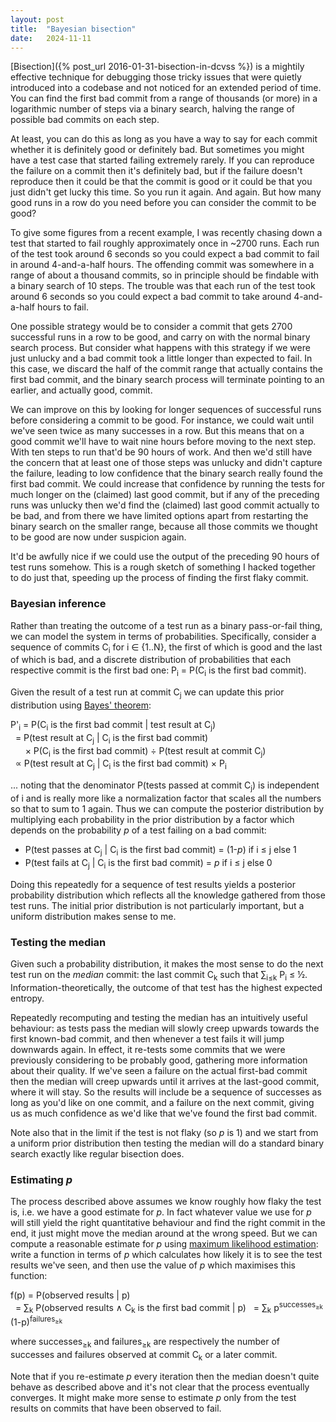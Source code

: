 ```yaml
---
layout: post
title:  "Bayesian bisection"
date:   2024-11-11
---
```


[Bisection]({% post_url 2016-01-31-bisection-in-dcvss %}) is a mightily
effective technique for debugging those tricky issues that were quietly
introduced into a codebase and not noticed for an extended period of time. You
can find the first bad commit from a range of thousands (or more) in a
logarithmic number of steps via a binary search, halving the range of possible
bad commits on each step.

At least, you can do this as long as you have a way to say for each commit
whether it is definitely good or definitely bad. But sometimes you might have a
test case that started failing extremely rarely. If you can reproduce the
failure on a commit then it's definitely bad, but if the failure doesn't
reproduce then it could be that the commit is good or it could be that you just
didn't get lucky this time. So you run it again. And again. But how many good
runs in a row do you need before you can consider the commit to be good?

To give some figures from a recent example, I was recently chasing down a test
that started to fail roughly approximately once in ~2700 runs. Each run of the
test took around 6 seconds so you could expect a bad commit to fail in around
4-and-a-half hours. The offending commit was somewhere in a range of about a
thousand commits, so in principle should be findable with a binary search of 10
steps. The trouble was that each run of the test took around 6 seconds so you
could expect a bad commit to take around 4-and-a-half hours to fail.

One possible strategy would be to consider a commit that gets 2700 successful
runs in a row to be good, and carry on with the normal binary search process.
But consider what happens with this strategy if we were just unlucky and a bad
commit took a little longer than expected to fail. In this case, we discard the
half of the commit range that actually contains the first bad commit, and the
binary search process will terminate pointing to an earlier, and actually good,
commit.

We can improve on this by looking for longer sequences of successful runs
before considering a commit to be good. For instance, we could wait until we've
seen twice as many successes in a row. But this means that on a good commit
we'll have to wait nine hours before moving to the next step. With ten steps to
run that'd be 90 hours of work. And then we'd still have the concern that at
least one of those steps was unlucky and didn't capture the failure, leading to
low confidence that the binary search really found the first bad commit. We
could increase that confidence by running the tests for much longer on the
(claimed) last good commit, but if any of the preceding runs was unlucky then
we'd find the (claimed) last good commit actually to be bad, and from there we
have limited options apart from restarting the binary search on the smaller
range, because all those commits we thought to be good are now under suspicion
again.

It'd be awfully nice if we could use the output of the preceding 90 hours of
test runs somehow. This is a rough sketch of something I hacked together to do
just that, speeding up the process of finding the first flaky commit.

### Bayesian inference

Rather than treating the outcome of a test run as a binary pass-or-fail thing,
we can model the system in terms of probabilities. Specifically, consider a
sequence of commits C<sub>i</sub> for i ∈ {1..N}, the first of which is good
and the last of which is bad, and a discrete distribution of probabilities that
each respective commit is the first bad one: P<sub>i</sub> = P(C<sub>i</sub> is
the first bad commit).

Given the result of a test run at commit C<sub>j</sub> we can update this prior
distribution using [Bayes' theorem](https://en.wikipedia.org/wiki/Bayes%27_theorem):

P'<sub>i</sub> = P(C<sub>i</sub> is the first bad commit \| test result at C<sub>j</sub>)<br>
&nbsp;&nbsp;= P(test result at C<sub>j</sub> \| C<sub>i</sub> is the first bad commit) <br>
&nbsp;&nbsp;&nbsp;&nbsp;&nbsp;&nbsp;× P(C<sub>i</sub> is the first bad commit) ÷ P(test result at commit C<sub>j</sub>)<br>
&nbsp;&nbsp;∝ P(test result at C<sub>j</sub> \| C<sub>i</sub> is the first bad commit) × P<sub>i</sub>

... noting that the denominator P(tests passed at commit C<sub>j</sub>) is
independent of i and is really more like a normalization factor that scales all
the numbers so that to sum to 1 again. Thus we can compute the posterior
distribution by multiplying each probability in the prior distribution by a
factor which depends on the probability _p_ of a test failing on a bad commit:

* P(test passes at C<sub>j</sub> \| C<sub>i</sub> is the first bad commit) = (1-_p_) if i ≤ j else 1
* P(test fails at C<sub>j</sub> \| C<sub>i</sub> is the first bad commit) = _p_ if i ≤ j else 0

Doing this repeatedly for a sequence of test results yields a posterior
probability distribution which reflects all the knowledge gathered from those
test runs. The initial prior distribution is not particularly important, but a
uniform distribution makes sense to me.

### Testing the median

Given such a probability distribution, it makes the most sense to do the next
test run on the _median_ commit: the last commit C<sub>k</sub> such that
∑<sub>i≤k</sub> P<sub>i</sub> ≤ ½. Information-theoretically, the outcome of
that test has the highest expected entropy.

Repeatedly recomputing and testing the median has an intuitively useful
behaviour: as tests pass the median will slowly creep upwards towards the first
known-bad commit, and then whenever a test fails it will jump downwards again.
In effect, it re-tests some commits that we were previously considering to be
probably good, gathering more information about their quality. If we've seen a
failure on the actual first-bad commit then the median will creep upwards until
it arrives at the last-good commit, where it will stay. So the results will
include be a sequence of successes as long as you'd like on one commit, and a
failure on the next commit, giving us as much confidence as we'd like that
we've found the first bad commit.

Note also that in the limit if the test is not flaky (so _p_ is 1) and we start
from a uniform prior distribution then testing the median will do a standard
binary search exactly like regular bisection does.

### Estimating _p_

The process described above assumes we know roughly how flaky the test is, i.e.
we have a good estimate for _p_. In fact whatever value we use for _p_ will
still yield the right quantitative behaviour and find the right commit in the
end, it just might move the median around at the wrong speed. But we can
compute a reasonable estimate for _p_ using [maximum likelihood
estimation](https://en.wikipedia.org/wiki/Maximum_likelihood_estimation): write
a function in terms of _p_ which calculates how likely it is to see the test
results we've seen, and then use the value of _p_ which maximises this
function:

f(p) = P(observed results \| p)<br>
&nbsp;&nbsp;= ∑<sub>k</sub> P(observed results ∧ C<sub>k</sub> is the first bad commit \| p)
&nbsp;&nbsp;= ∑<sub>k</sub> p<sup>successes<sub>≥k</sub></sup> (1-p)<sup>failures<sub>≥k</sub></sup>

where successes<sub>≥k</sub> and failures<sub>≥k</sub> are respectively the
number of successes and failures observed at commit C<sub>k</sub> or a later
commit.

Note that if you re-estimate _p_ every iteration then the median doesn't quite
behave as described above and it's not clear that the process eventually
converges. It might make more sense to estimate _p_ only from the test results
on commits that have been observed to fail.
